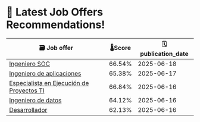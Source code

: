 # 🚀 Latest Job Offers Recommendations!
| 🗃️ **Job offer** | 🌡️**Score** | 🗓️ **publication_date** |
|---|---|---|
| [Ingeniero SOC](https://co.linkedin.com/jobs/view/ingeniero-soc-at-liberty-latin-america-4250320214) | 66.54% | 2025-06-18 |
| [Ingeniero de aplicaciones](https://co.linkedin.com/jobs/view/ingeniero-de-aplicaciones-at-novatec-fluid-system-s-a-s-4216548122) | 65.38% | 2025-06-17 |
| [Especialista en Ejecución de Proyectos TI](https://co.linkedin.com/jobs/view/especialista-en-ejecuci%C3%B3n-de-proyectos-ti-at-alvaro-escobar-ch-y-cia-ltda-4252038463) | 66.84% | 2025-06-16 |
| [Ingeniero de datos](https://co.linkedin.com/jobs/view/ingeniero-de-datos-at-management-and-quality-4252036615) | 64.12% | 2025-06-16 |
| [Desarrollador](https://co.linkedin.com/jobs/view/desarrollador-at-sincosoft-sas-4252031865) | 62.13% | 2025-06-16 |
